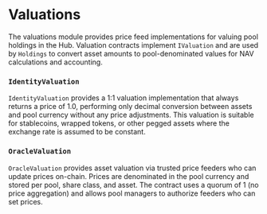 # Valuations

The valuations module provides price feed implementations for valuing pool holdings in the Hub. Valuation contracts implement `IValuation` and are used by `Holdings` to convert asset amounts to pool-denominated values for NAV calculations and accounting.

### `IdentityValuation`

`IdentityValuation` provides a 1:1 valuation implementation that always returns a price of 1.0, performing only decimal conversion between assets and pool currency without any price adjustments. This valuation is suitable for stablecoins, wrapped tokens, or other pegged assets where the exchange rate is assumed to be constant.

### `OracleValuation`

`OracleValuation` provides asset valuation via trusted price feeders who can update prices on-chain. Prices are denominated in the pool currency and stored per pool, share class, and asset. The contract uses a quorum of 1 (no price aggregation) and allows pool managers to authorize feeders who can set prices.